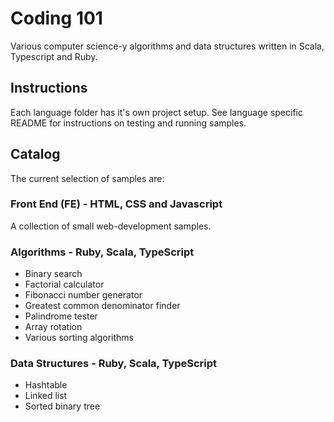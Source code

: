 # Coding 101

Various computer science-y algorithms and data structures written in Scala, Typescript and Ruby.

## Instructions

Each language folder has it's own project setup. See language specific README for instructions on testing and running samples.

## Catalog

The current selection of samples are:

### Front End (FE) - HTML, CSS and Javascript

A collection of small web-development samples.

### Algorithms - Ruby, Scala, TypeScript

* Binary search
* Factorial calculator
* Fibonacci number generator
* Greatest common denominator finder
* Palindrome tester
* Array rotation
* Various sorting algorithms

### Data Structures - Ruby, Scala, TypeScript

* Hashtable
* Linked list
* Sorted binary tree
